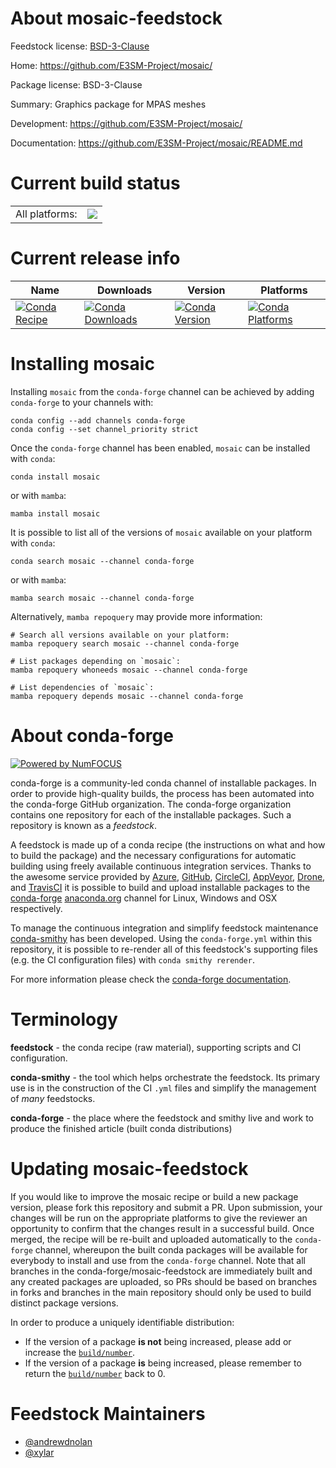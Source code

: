 About mosaic-feedstock
======================

Feedstock license: [BSD-3-Clause](https://github.com/conda-forge/mosaic-feedstock/blob/main/LICENSE.txt)

Home: https://github.com/E3SM-Project/mosaic/

Package license: BSD-3-Clause

Summary: Graphics package for MPAS meshes

Development: https://github.com/E3SM-Project/mosaic/

Documentation: https://github.com/E3SM-Project/mosaic/README.md

Current build status
====================


<table><tr><td>All platforms:</td>
    <td>
      <a href="https://dev.azure.com/conda-forge/feedstock-builds/_build/latest?definitionId=22866&branchName=main">
        <img src="https://dev.azure.com/conda-forge/feedstock-builds/_apis/build/status/mosaic-feedstock?branchName=main">
      </a>
    </td>
  </tr>
</table>

Current release info
====================

| Name | Downloads | Version | Platforms |
| --- | --- | --- | --- |
| [![Conda Recipe](https://img.shields.io/badge/recipe-mosaic-green.svg)](https://anaconda.org/conda-forge/mosaic) | [![Conda Downloads](https://img.shields.io/conda/dn/conda-forge/mosaic.svg)](https://anaconda.org/conda-forge/mosaic) | [![Conda Version](https://img.shields.io/conda/vn/conda-forge/mosaic.svg)](https://anaconda.org/conda-forge/mosaic) | [![Conda Platforms](https://img.shields.io/conda/pn/conda-forge/mosaic.svg)](https://anaconda.org/conda-forge/mosaic) |

Installing mosaic
=================

Installing `mosaic` from the `conda-forge` channel can be achieved by adding `conda-forge` to your channels with:

```
conda config --add channels conda-forge
conda config --set channel_priority strict
```

Once the `conda-forge` channel has been enabled, `mosaic` can be installed with `conda`:

```
conda install mosaic
```

or with `mamba`:

```
mamba install mosaic
```

It is possible to list all of the versions of `mosaic` available on your platform with `conda`:

```
conda search mosaic --channel conda-forge
```

or with `mamba`:

```
mamba search mosaic --channel conda-forge
```

Alternatively, `mamba repoquery` may provide more information:

```
# Search all versions available on your platform:
mamba repoquery search mosaic --channel conda-forge

# List packages depending on `mosaic`:
mamba repoquery whoneeds mosaic --channel conda-forge

# List dependencies of `mosaic`:
mamba repoquery depends mosaic --channel conda-forge
```


About conda-forge
=================

[![Powered by
NumFOCUS](https://img.shields.io/badge/powered%20by-NumFOCUS-orange.svg?style=flat&colorA=E1523D&colorB=007D8A)](https://numfocus.org)

conda-forge is a community-led conda channel of installable packages.
In order to provide high-quality builds, the process has been automated into the
conda-forge GitHub organization. The conda-forge organization contains one repository
for each of the installable packages. Such a repository is known as a *feedstock*.

A feedstock is made up of a conda recipe (the instructions on what and how to build
the package) and the necessary configurations for automatic building using freely
available continuous integration services. Thanks to the awesome service provided by
[Azure](https://azure.microsoft.com/en-us/services/devops/), [GitHub](https://github.com/),
[CircleCI](https://circleci.com/), [AppVeyor](https://www.appveyor.com/),
[Drone](https://cloud.drone.io/welcome), and [TravisCI](https://travis-ci.com/)
it is possible to build and upload installable packages to the
[conda-forge](https://anaconda.org/conda-forge) [anaconda.org](https://anaconda.org/)
channel for Linux, Windows and OSX respectively.

To manage the continuous integration and simplify feedstock maintenance
[conda-smithy](https://github.com/conda-forge/conda-smithy) has been developed.
Using the ``conda-forge.yml`` within this repository, it is possible to re-render all of
this feedstock's supporting files (e.g. the CI configuration files) with ``conda smithy rerender``.

For more information please check the [conda-forge documentation](https://conda-forge.org/docs/).

Terminology
===========

**feedstock** - the conda recipe (raw material), supporting scripts and CI configuration.

**conda-smithy** - the tool which helps orchestrate the feedstock.
                   Its primary use is in the construction of the CI ``.yml`` files
                   and simplify the management of *many* feedstocks.

**conda-forge** - the place where the feedstock and smithy live and work to
                  produce the finished article (built conda distributions)


Updating mosaic-feedstock
=========================

If you would like to improve the mosaic recipe or build a new
package version, please fork this repository and submit a PR. Upon submission,
your changes will be run on the appropriate platforms to give the reviewer an
opportunity to confirm that the changes result in a successful build. Once
merged, the recipe will be re-built and uploaded automatically to the
`conda-forge` channel, whereupon the built conda packages will be available for
everybody to install and use from the `conda-forge` channel.
Note that all branches in the conda-forge/mosaic-feedstock are
immediately built and any created packages are uploaded, so PRs should be based
on branches in forks and branches in the main repository should only be used to
build distinct package versions.

In order to produce a uniquely identifiable distribution:
 * If the version of a package **is not** being increased, please add or increase
   the [``build/number``](https://docs.conda.io/projects/conda-build/en/latest/resources/define-metadata.html#build-number-and-string).
 * If the version of a package **is** being increased, please remember to return
   the [``build/number``](https://docs.conda.io/projects/conda-build/en/latest/resources/define-metadata.html#build-number-and-string)
   back to 0.

Feedstock Maintainers
=====================

* [@andrewdnolan](https://github.com/andrewdnolan/)
* [@xylar](https://github.com/xylar/)


<!-- dummy commit to enable rerendering -->

